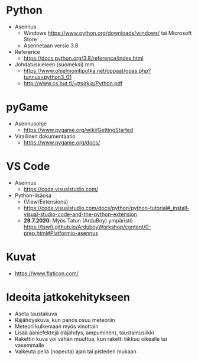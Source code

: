 Python
======
* Asennus
   * Windows https://www.python.org/downloads/windows/ tai Microsoft Store
   * Asennetaan versio 3.8
* Reference
  * https://docs.python.org/3.8/reference/index.html
* Johdatuskieleen (suomeksi) mm.
  * https://www.ohjelmointiputka.net/oppaat/opas.php?tunnus=python3_01
  * http://www.cs.hut.fi/~ttsirkia/Python.pdf

pyGame
======
* Asennusohje
  * https://www.pygame.org/wiki/GettingStarted
* Virallinen dokumentaatio
  * https://www.pygame.org/docs/

VS Code
=======
* Asennus 
  * https://code.visualstudio.com/
* Python-lisäosa
  * (View/Extensions)
  * https://code.visualstudio.com/docs/python/python-tutorial#_install-visual-studio-code-and-the-python-extension
  * **29.7.2020**: Myös Tatun (ArduBoy) ympäristö https://tswfi.github.io/ArduboyWorkshop/content/0-prep.html#Platformio-asennus

Kuvat
=====
* https://www.flaticon.com/

Ideoita jatkokehitykseen
========================
- Aseta taustakuva
- Räjähdyskuva, kun panos osuu meteoriin
- Meteori kulkemaan myös vinottain
- Lisää ääniefektejä (räjähdys, ampuminen), taustamusiikki
- Rakettin kuva voi vähän muuttua, kun raketti liikkuu oikealle tai vasemmalle
- Vaikeuta peliä (nopeuta) ajan tai pisteden mukaan
